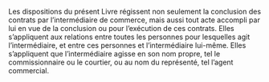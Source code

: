 Les dispositions du présent Livre régissent non seulement la conclusion des contrats
par l’intermédiaire de commerce, mais aussi tout acte accompli par lui en vue de la conclusion
ou pour l’exécution de ces contrats.
Elles s’appliquent aux relations entre toutes les personnes pour lesquelles agit l’intermédiaire,
et entre ces personnes et l’intermédiaire lui-même.
Elles s’appliquent que l’intermédiaire agisse en son nom propre, tel le commissionnaire ou le
courtier, ou au nom du représenté, tel l’agent commercial.